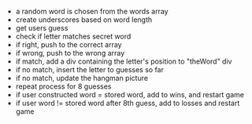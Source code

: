 - a random word is chosen from the words array
- create underscores based on word length
- get users guess
- check if letter matches secret word
- if right, push to the correct array
- if wrong, push to the wrong array
- if match, add a div containing the letter's position to "theWord" div
- if no match, insert the letter to guesses so far
- if no match, update the hangman picture
- repeat process for 8 guesses
- if user constructed word = stored word, add to wins, and restart game
- if user word != stored word after 8th guess, add to losses and restart game
